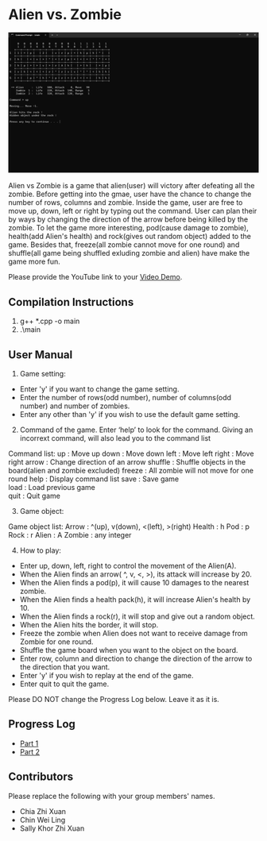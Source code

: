 # Alien vs. Zombie

<img title="alien vs zombie" alt="program" src="/h/images.png">

Alien vs Zombie is a game that alien(user) will victory after defeating all the zombie. 
Before getting into the gmae, user have the chance to change the number of rows, columns and zombie.
Inside the game, user are free to move up, down, left or right by typing out the command.
User can plan their by ways by changing the direction of the arrow before being killed by the zombie.
To let the game more interesting, pod(cause damage to zombie), health(add Alien's health) 
and rock(gives out random object) added to the game. Besides that, freeze(all zombie cannot move for one round) and
shuffle(all game being shuffled exluding zombie and alien) have make the game more fun.

Please provide the YouTube link to your [Video Demo](https://youtu.be/UxfT_eHzWsQ).

## Compilation Instructions

1. g++ *.cpp -o main
2. .\main

## User Manual

1. Game setting:
- Enter 'y' if you want to change the game setting. 
- Enter the number of rows(odd number), number of columns(odd number) and number of zombies. 
- Enter any other than 'y' if you wish to use the default game setting.

2. Command of the game.
Enter ‘help’ to look for the command.
Giving an incorrext command, will also lead you to the command list

Command list: 
up      : Move up
down    : Move down
left    : Move left
right   : Move right
arrow   : Change direction of an arrow
shuffle : Shuffle objects in the board(alien and zombie excluded)
freeze  : All zombie will not move for one round
help    : Display command list
save    : Save game           
load    : Load previous game  
quit    : Quit game

3. Game object:

Game object list:
Arrow   : ^(up), v(down), <(left), >(right)
Health  : h
Pod     : p
Rock    : r
Alien   : A
Zombie  : any integer

4. How to play:
- Enter up, down, left, right to control the movement of the Alien(A).
- When the Alien finds an arrow( ^, v, <, >), its attack will increase by 20.
- When the Alien finds a pod(p), it will cause 10 damages to the nearest zombie.
- When the Alien finds a health pack(h), it will increase Alien's health by 10.
- When the Alien finds a rock(r), it will stop and give out a random object.
- When the Alien hits the border, it will stop.
- Freeze the zombie when Alien does not want to receive damage from Zombie for one round.
- Shuffle the game board when you want to the object on the board.
- Enter row, column and direction to change the direction of the arrow to the direction that you want.
- Enter 'y' if you wish to replay at the end of the game.
- Enter quit to quit the game.

Please DO NOT change the Progress Log below. Leave it as it is.

## Progress Log

- [Part 1](PART1.md)
- [Part 2](PART2.md)

## Contributors

Please replace the following with your group members' names. 

- Chia Zhi Xuan
- Chin Wei Ling
- Sally Khor Zhi Xuan


